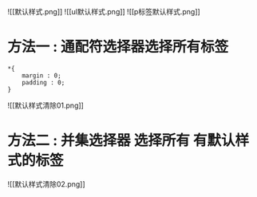 ![[默认样式.png]]
![[ul默认样式.png]]
![[p标签默认样式.png]]
# 方法一 : 通配符选择器选择所有标签
```
*{
	margin : 0;
	padding : 0;
}
```
![[默认样式清除01.png]]
# 方法二  : 并集选择器 选择所有 有默认样式的标签 
![[默认样式清除02.png]]